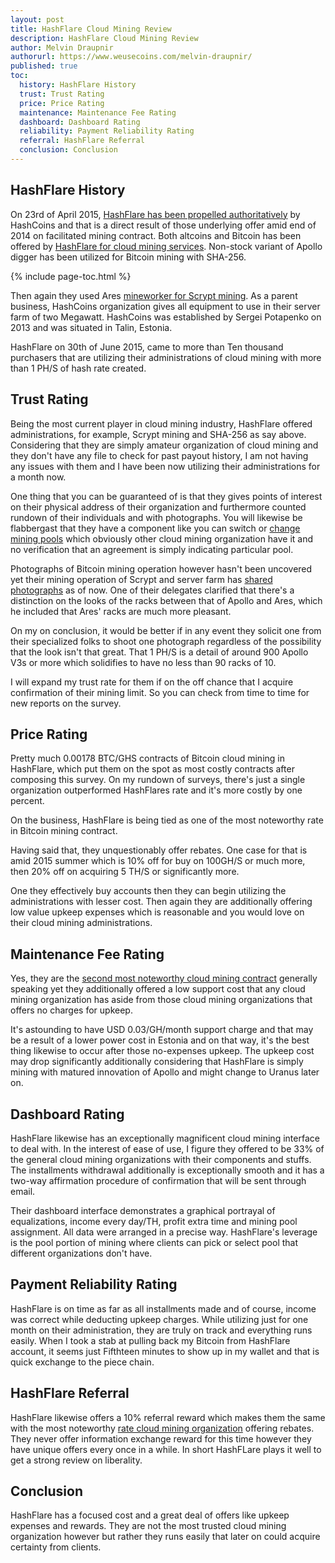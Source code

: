 ```yaml
---
layout: post
title: HashFlare Cloud Mining Review
description: HashFlare Cloud Mining Review
author: Melvin Draupnir
authorurl: https://www.weusecoins.com/melvin-draupnir/
published: true
toc:
  history: HashFlare History
  trust: Trust Rating
  price: Price Rating
  maintenance: Maintenance Fee Rating
  dashboard: Dashboard Rating
  reliability: Payment Reliability Rating
  referral: HashFlare Referral
  conclusion: Conclusion
---
```


<h2 id="history">HashFlare History</h2>

<p>On 23rd of April 2015, <a href="/arguments-in-new-york-court-with-a-french-bitcoiner/">HashFlare has been propelled authoritatively</a> by HashCoins and that is a direct result of those underlying offer amid end of 2014 on facilitated mining contract. Both altcoins and Bitcoin has been offered by <a href="http://geni.us/hashflare">HashFlare for cloud mining services</a>. Non-stock variant of Apollo digger has been utilized for Bitcoin mining with SHA-256. </p>

{% include page-toc.html %}

<p>Then again they used Ares <a href="/reasons-why-dash-price-soar-high-exponentially/">mineworker for Scrypt mining</a>. As a parent business, HashCoins organization gives all equipment to use in their server farm of two Megawatt. HashCoins was established by Sergei Potapenko on 2013 and was situated in Talin, Estonia. </p>

<p>HashFlare on 30th of June 2015, came to more than Ten thousand purchasers that are utilizing their administrations of cloud mining with more than 1 PH/S of hash rate created. </p>

<h2 id="trust">Trust Rating</h2>

<p>Being the most current player in cloud mining industry, HashFlare offered administrations, for example, Scrypt mining and SHA-256 as say above. Considering that they are simply amateur organization of cloud mining and they don't have any file to check for past payout history, I am not having any issues with them and I have been now utilizing their administrations for a month now. </p>

<p>One thing that you can be guaranteed of is that they gives points of interest on their physical address of their organization and furthermore counted rundown of their individuals and with photographs. You will likewise be flabbergast that they have a component like you can switch or <a href="/nothing-to-worry-about-high-transaction-fees-in-bitcoin/">change mining pools</a> which obviously other cloud mining organization have it and no verification that an agreement is simply indicating particular pool. </p>

<p>Photographs of Bitcoin mining operation however hasn't been uncovered yet their mining operation of Scrypt and server farm has <a href="/bitcoin-gambling-investments-612/">shared photographs</a> as of now. One of their delegates clarified that there's a distinction on the looks of the racks between that of Apollo and Ares, which he included that Ares' racks are much more pleasant. </p>

<p>On my on conclusion, it would be better if in any event they solicit one from their specialized folks to shoot one photograph regardless of the possibility that the look isn't that great. That 1 PH/S is a detail of around 900 Apollo V3s or more which solidifies to have no less than 90 racks of 10. </p>

<p>I will expand my trust rate for them if on the off chance that I acquire confirmation of their mining limit. So you can check from time to time for new reports on the survey. </p>

<h2 id="price">Price Rating</h2>

<p>Pretty much 0.00178 BTC/GHS contracts of Bitcoin cloud mining in HashFlare, which put them on the spot as most costly contracts after composing this survey. On my rundown of surveys, there's just a single organization outperformed HashFlares rate and it's more costly by one percent. </p>

<p>On the business, HashFlare is being tied as one of the most noteworthy rate in Bitcoin mining contract. </p>

<p>Having said that, they unquestionably offer rebates. One case for that is amid 2015 summer which is 10% off for buy on 100GH/S or much more, then 20% off on acquiring 5 TH/S or significantly more. </p>

<p>One they effectively buy accounts then they can begin utilizing the administrations with lesser cost. Then again they are additionally offering low value upkeep expenses which is reasonable and you would love on their cloud mining administrations. </p>

<h2 id="maintenance">Maintenance Fee Rating</h2>

<p>Yes, they are the <a href="/venezuela-troubles-continue-while-bitcoin-at-usd-1010/">second most noteworthy cloud mining contract</a> generally speaking yet they additionally offered a low support cost that any cloud mining organization has aside from those cloud mining organizations that offers no charges for upkeep. </p>

<p>It's astounding to have USD 0.03/GH/month support charge and that may be a result of a lower power cost in Estonia and on that way, it's the best thing likewise to occur after those no-expenses upkeep. The upkeep cost may drop significantly additionally considering that HashFlare is simply mining with matured innovation of Apollo and might change to Uranus later on. </p>

<h2 id="dashboard">Dashboard Rating</h2>

<p>HashFlare likewise has an exceptionally magnificent cloud mining interface to deal with. In the interest of ease of use, I figure they offered to be 33% of the general cloud mining organizations with their components and stuffs. The installments withdrawal additionally is exceptionally smooth and it has a two-way affirmation procedure of confirmation that will be sent through email. </p>

<p>Their dashboard interface demonstrates a graphical portrayal of equalizations, income every day/TH, profit extra time and mining pool assignment. All data were arranged in a precise way. HashFlare's leverage is the pool portion of mining where clients can pick or select pool that different organizations don't have. </p>

<h2 id="reliability">Payment Reliability Rating</h2>

<p>HashFlare is on time as far as all installments made and of course, income was correct while deducting upkeep charges. While utilizing just for one month on their administration, they are truly on track and everything runs easily. When I took a stab at pulling back my Bitcoin from HashFlare account, it seems just Fifthteen minutes to show up in my wallet and that is quick exchange to the piece chain. </p>

<h2 id="referral">HashFlare Referral</h2>

<p>HashFlare likewise offers a 10% referral reward which makes them the same with the most noteworthy <a href="/is-bitcoin-mining-profitable-in-2017/">rate cloud mining organization</a> offering rebates. They never offer information exchange reward for this time however they have unique offers every once in a while. In short HashFLare plays it well to get a strong review on liberality. </p>

<h2 id="conclusion">Conclusion</h2>

<p>HashFlare has a focused cost and a great deal of offers like upkeep expenses and rewards. They are not the most trusted cloud mining organization however but rather they runs easily that later on could acquire certainty from clients.</p>
